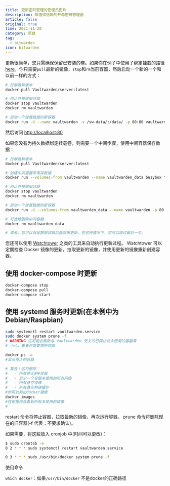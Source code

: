 ```yaml
---
title: 更新密码管理的管理员图片
description: 最值得信赖的开源密码管理器 
article: false
original: true
time: 2021-11-20
category: 项目
tag:
  - bitwarden
icon: bitwarden
---
```


更新很简单，您只需确保保留已安装的卷。如果你在例子中使用了绑定挂载的路径 [here](./Starting-a-Container.md)，你只需要`pull`最新的镜像，`stop`和`rm`当前容器，然后启动一个新的一个和以前一样的方式：

```sh
# 拉取最新版本
docker pull Vaultwarden/server:latest

# 停止并移除旧容器
docker stop vaultwarden
docker rm vaultwarden

# 启动一个挂载数据的新容器
docker run -d --name vaultwarden -v /vw-data/:/data/ -p 80:80 vaultwarden/server:latest
```

然后访问 <http://localhost:80>

如果您没有为持久数据绑定挂载卷，则需要一个中间步骤，使用中间容器保存数据：

```sh
# 拉取最新版本
docker pull Vaultwarden/server:latest

# 创建中间容器来保存数据
docker run --volumes-from vaultwarden --name vaultwarden_data busybox true

# 停止并移除旧容器
docker stop vaultwarden
docker rm vaultwarden

# 启动一个挂载数据的新容器
docker run -d --volumes-from vaultwarden_data --name vaultwarden -p 80:80 vaultwarden/server:latest

# 可选地删除中间容器
docker rm vaultwarden_data

# 或者，您可以保留数据容器以备将来更新，在这种情况下，您可以跳过最后一步。
```

您还可以使用 [Watchtower](https://containrrr.dev/watchtower/) 之类的工具来自动执行更新过程。 Watchtower 可以定期检查 Docker 镜像的更新，拉取更新的镜像，并使用更新的镜像重新创建容器。

## 使用 docker-compose 时更新

```sh
docker-compose stop
docker-compose pull
docker-compose start
```

## 使用 systemd 服务时更新(在本例中为 Debian/Raspbian)

```sh
sudo systemctl restart vaultwarden.service
sudo docker system prune -f
# WARNING 这可能会删除与 Vaultwarden 无关的已停止或未使用的容器等
# 小心，看看你需要哪些容器

docker ps -a
#显示停止的容器

# 警告！这将删除：
#   - 所有停止的#容器
#   - 至少一个容器未使用的所有网络
#   - 所有悬空镜像
#   - 所有悬空构建缓存
#你可以列出docker镜像
docker images
#在那里你会看到所有未使用的镜像
#
```

restart 命令将停止容器，拉取最新的镜像，再次运行容器。
prune 命令将删除现在的旧容器(-f 代表：不要求确认)。

如果需要，将这些放入 cronjob 中(时间可以更改)：

```sh
$ sudo crontab -e
0 2 * * * sudo systemctl restart vaultwarden.service

0 3 * * * sudo /usr/bin/docker system prune -f
```

使用命令

`which docker`：如果`/usr/bin/docker` 不是docker的正确路径
